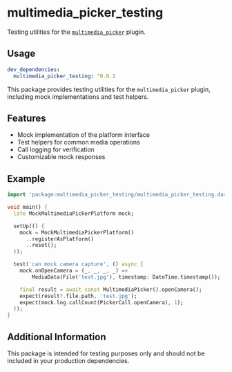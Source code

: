 # multimedia_picker_testing

Testing utilities for the [`multimedia_picker`](../../multimedia_picker/) plugin.

## Usage

```yaml
dev_dependencies:
  multimedia_picker_testing: ^0.0.1
```

This package provides testing utilities for the `multimedia_picker` plugin, including mock implementations and test helpers.

## Features

- Mock implementation of the platform interface
- Test helpers for common media operations
- Call logging for verification
- Customizable mock responses

## Example

```dart
import 'package:multimedia_picker_testing/multimedia_picker_testing.dart';

void main() {
  late MockMultimediaPickerPlatform mock;

  setUp(() {
    mock = MockMultimediaPickerPlatform()
      ..registerAsPlatform()
      ..reset();
  });

  test('can mock camera capture', () async {
    mock.onOpenCamera = (_, _, _, _) =>
        MediaData(File('test.jpg'), timestamp: DateTime.timestamp());

    final result = await const MultimediaPicker().openCamera();
    expect(result?.file.path, 'test.jpg');
    expect(mock.log.callCount(PickerCall.openCamera), 1);
  });
}
```

## Additional Information

This package is intended for testing purposes only and should not be included in your production dependencies.
